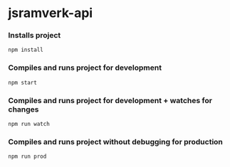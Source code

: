# jsramverk-api

### Installs project
```
npm install
```

### Compiles and runs project for development
```
npm start
```

### Compiles and runs project for development + watches for changes
```
npm run watch
```

### Compiles and runs project without debugging for production
```
npm run prod
```
